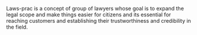 Laws-prac is a concept of group of lawyers whose goal is to expand the legal scope and make things easier for citizens and its essential for reaching customers and establishing their trustworthiness and credibility in the field.
